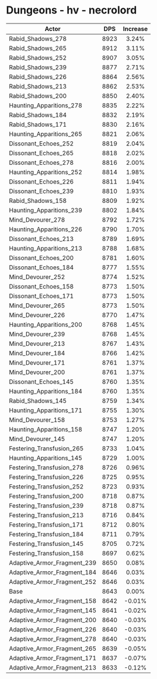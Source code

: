 # Dungeons - hv - necrolord
| Actor | DPS | Increase |
|---|:---:|:---:|
|Rabid_Shadows_278|8923|3.24%|
|Rabid_Shadows_265|8912|3.11%|
|Rabid_Shadows_252|8907|3.05%|
|Rabid_Shadows_239|8877|2.71%|
|Rabid_Shadows_226|8864|2.56%|
|Rabid_Shadows_213|8862|2.53%|
|Rabid_Shadows_200|8850|2.40%|
|Haunting_Apparitions_278|8835|2.22%|
|Rabid_Shadows_184|8832|2.19%|
|Rabid_Shadows_171|8830|2.16%|
|Haunting_Apparitions_265|8821|2.06%|
|Dissonant_Echoes_252|8819|2.04%|
|Dissonant_Echoes_265|8818|2.02%|
|Dissonant_Echoes_278|8816|2.00%|
|Haunting_Apparitions_252|8814|1.98%|
|Dissonant_Echoes_226|8811|1.94%|
|Dissonant_Echoes_239|8810|1.93%|
|Rabid_Shadows_158|8809|1.92%|
|Haunting_Apparitions_239|8802|1.84%|
|Mind_Devourer_278|8792|1.72%|
|Haunting_Apparitions_226|8790|1.70%|
|Dissonant_Echoes_213|8789|1.69%|
|Haunting_Apparitions_213|8788|1.68%|
|Dissonant_Echoes_200|8781|1.60%|
|Dissonant_Echoes_184|8777|1.55%|
|Mind_Devourer_252|8774|1.52%|
|Dissonant_Echoes_158|8773|1.50%|
|Dissonant_Echoes_171|8773|1.50%|
|Mind_Devourer_265|8773|1.50%|
|Mind_Devourer_226|8770|1.47%|
|Haunting_Apparitions_200|8768|1.45%|
|Mind_Devourer_239|8768|1.45%|
|Mind_Devourer_213|8767|1.43%|
|Mind_Devourer_184|8766|1.42%|
|Mind_Devourer_171|8761|1.37%|
|Mind_Devourer_200|8761|1.37%|
|Dissonant_Echoes_145|8760|1.35%|
|Haunting_Apparitions_184|8760|1.35%|
|Rabid_Shadows_145|8759|1.34%|
|Haunting_Apparitions_171|8755|1.30%|
|Mind_Devourer_158|8753|1.27%|
|Haunting_Apparitions_158|8747|1.20%|
|Mind_Devourer_145|8747|1.20%|
|Festering_Transfusion_265|8733|1.04%|
|Haunting_Apparitions_145|8729|1.00%|
|Festering_Transfusion_278|8726|0.96%|
|Festering_Transfusion_226|8725|0.95%|
|Festering_Transfusion_252|8723|0.93%|
|Festering_Transfusion_200|8718|0.87%|
|Festering_Transfusion_239|8718|0.87%|
|Festering_Transfusion_213|8716|0.84%|
|Festering_Transfusion_171|8712|0.80%|
|Festering_Transfusion_184|8711|0.79%|
|Festering_Transfusion_145|8705|0.72%|
|Festering_Transfusion_158|8697|0.62%|
|Adaptive_Armor_Fragment_239|8650|0.08%|
|Adaptive_Armor_Fragment_184|8646|0.03%|
|Adaptive_Armor_Fragment_252|8646|0.03%|
|Base|8643|0.00%|
|Adaptive_Armor_Fragment_158|8642|-0.01%|
|Adaptive_Armor_Fragment_145|8641|-0.02%|
|Adaptive_Armor_Fragment_200|8640|-0.03%|
|Adaptive_Armor_Fragment_226|8640|-0.03%|
|Adaptive_Armor_Fragment_278|8640|-0.03%|
|Adaptive_Armor_Fragment_265|8639|-0.05%|
|Adaptive_Armor_Fragment_171|8637|-0.07%|
|Adaptive_Armor_Fragment_213|8633|-0.12%|
